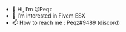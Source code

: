 - 👋 Hi, I’m @Peqz
- 👀 I’m interested in Fivem ESX
- 📫 How to reach me : Peqz#9489 (discord)

<!---
Panpasma/Panpasma is a ✨ special ✨ repository because its `README.md` (this file) appears on your GitHub profile.
You can click the Preview link to take a look at your changes.
--->
